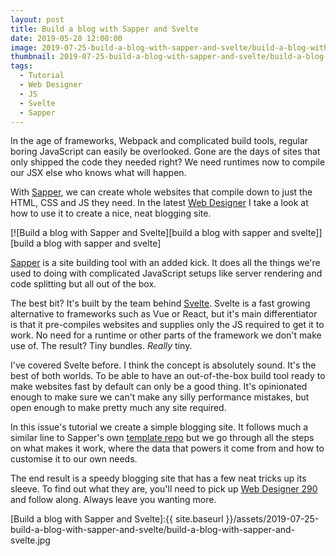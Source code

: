 ```yaml
---
layout: post
title: Build a blog with Sapper and Svelte
date: 2019-05-28 12:00:00
image: 2019-07-25-build-a-blog-with-sapper-and-svelte/build-a-blog-with-sapper-and-svelte-cover.jpg
thumbnail: 2019-07-25-build-a-blog-with-sapper-and-svelte/build-a-blog-with-sapper-and-svelte-cover-sm.jpg
tags:
  - Tutorial
  - Web Designer
  - JS
  - Svelte
  - Sapper
---
```


In the age of frameworks, Webpack and complicated build tools, regular boring JavaScript can easily be overlooked. Gone are the days of sites that only shipped the code they needed right? We need runtimes now to compile our JSX else who knows what will happen.

With [Sapper][sapper], we can create whole websites that compile down to just the HTML, CSS and JS they need. In the latest [Web Designer][web designer] I take a look at how to use it to create a nice, neat blogging site.

[![Build a blog with Sapper and Svelte][build a blog with sapper and svelte]][build a blog with sapper and svelte]

[Sapper][sapper] is a site building tool with an added kick. It does all the things we're used to doing with complicated JavaScript setups like server rendering and code splitting but all out of the box.

The best bit? It's built by the team behind [Svelte][svelte]. Svelte is a fast growing alternative to frameworks such as Vue or React, but it's main differentiator is that it pre-compiles websites and supplies only the JS required to get it to work. No need for a runtime or other parts of the framework we don't make use of. The result? Tiny bundles. _Really_ tiny.

I've covered Svelte before. I think the concept is absolutely sound. It's the best of both worlds. To be able to have an out-of-the-box build tool ready to make websites fast by default can only be a good thing. It's opinionated enough to make sure we can't make any silly performance mistakes, but open enough to make pretty much any site required.

In this issue's tutorial we create a simple blogging site. It follows much a similar line to Sapper's own [template repo][sapper template repo] but we go through all the steps on what makes it work, where the data that powers it come from and how to customise it to our own needs.

The end result is a speedy blogging site that has a few neat tricks up its sleeve. To find out what they are, you'll need to pick up [Web Designer 290][web designer] and follow along. Always leave you wanting more.

[Build a blog with Sapper and Svelte]:{{ site.baseurl }}/assets/2019-07-25-build-a-blog-with-sapper-and-svelte/build-a-blog-with-sapper-and-svelte.jpg

[web designer]: https://www.myfavouritemagazines.co.uk/web-designer-print-back-issues/web-designer-issue-290/
[sapper]: https://sapper.svelte.dev/https://sapper.svelte.dev/
[svelte]: https://svelte.dev/
[sapper template repo]: https://github.com/sveltejs/sapper-template
